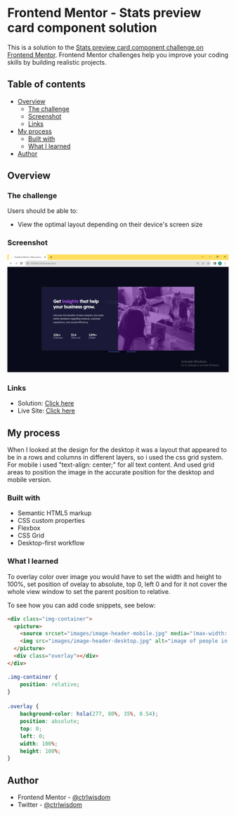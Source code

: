 # Frontend Mentor - Stats preview card component solution

This is a solution to the [Stats preview card component challenge on Frontend Mentor](https://www.frontendmentor.io/challenges/stats-preview-card-component-8JqbgoU62). Frontend Mentor challenges help you improve your coding skills by building realistic projects. 

## Table of contents

- [Overview](#overview)
  - [The challenge](#the-challenge)
  - [Screenshot](#screenshot)
  - [Links](#links)
- [My process](#my-process)
  - [Built with](#built-with)
  - [What I learned](#what-i-learned)
- [Author](#author)


## Overview

### The challenge

Users should be able to:

- View the optimal layout depending on their device's screen size

### Screenshot

![](Capture.jpg)


### Links

- Solution: [Click here](https://github.com/ctrlwisdom/frontendmentor-newbie-challenge/tree/main/stats-preview-card-component-main)
- Live Site: [Click here](https://ctrlwisdom.github.io/frontendmentor-newbie-challenge/stats-preview-card-component-main/index.html)

## My process

When I looked at the design for the desktop it was a layout that appeared to be in a rows and columns in different layers, so i used the css grid system. For mobile i used "text-align: center;" for all text content. And used grid areas to position the image in the accurate position for the desktop and mobile version. 

### Built with

- Semantic HTML5 markup
- CSS custom properties
- Flexbox
- CSS Grid
- Desktop-first workflow

### What I learned

To overlay color over image you would have to set the width and height to 100%, set position of ovelay to absolute, top 0, left 0 and for it not cover the whole view window to set the parent position to relative. 

To see how you can add code snippets, see below:

```html
<div class="img-container">
  <picture>
    <source srcset="images/image-header-mobile.jpg" media="(max-width: 600px)" class="hero-image">
    <img src="images/image-header-desktop.jpg" alt="image of people in a work environment" class="hero-image">
  </picture>
  <div class="overlay"></div>
</div>
```
```css
.img-container {
    position: relative;
}

.overlay {
    background-color: hsla(277, 80%, 35%, 0.54);
    position: absolute;
    top: 0;
    left: 0;
    width: 100%;
    height: 100%;
}
```


## Author

- Frontend Mentor - [@ctrlwisdom](https://www.frontendmentor.io/profile/ctrlwisdom)
- Twitter - [@ctrlwisdom](https://www.twitter.com/ctrlwisdom)

